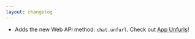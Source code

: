 ```yaml
---
layout: changelog
---
```

  * Adds the new Web API method: `chat.unfurl`. Check out
  [App Unfurls](https://api.slack.com/docs/message-link-unfurling)!
